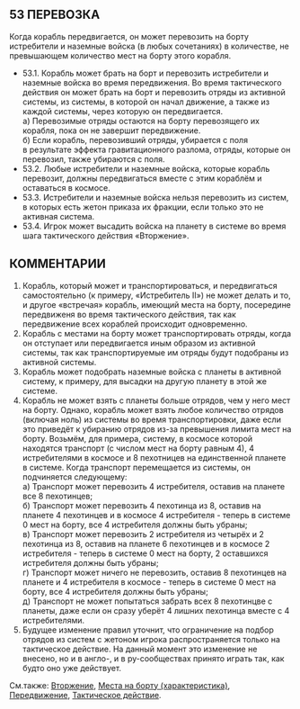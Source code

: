 53 ПЕРЕВОЗКА
---

Когда корабль передвигается, он может перевозить на борту истребители и наземные войска (в любых сочетаниях) в количестве, не превышающем количество мест на борту этого корабля. 
* 53.1. Корабль может брать на борт и перевозить истребители и наземные войска во время передвижения. Во время тактического действия он может брать на борт и перевозить отряды из активной системы, из системы, в которой он начал движение, а также из каждой системы, через которую он передвигается.  
  а) Перевозимые отряды остаются на борту перевозящего их корабля, пока он не завершит передвижение.  
  б) Если корабль, перевозивший отряды, убирается с поля в результате эффекта гравитационного разлома, отряды, которые он перевозил, также убираются с поля.
* 53.2. Любые истребители и наземные войска, которые корабль перевозит, должны передвигаться вместе с этим кораблём и оставаться в космосе.
* 53.3. Истребители и наземные войска нельзя перевозить из систем, в которых есть жетон приказа их фракции, если только это не активная система.
* 53.4. Игрок может высадить войска на планету в системе во время шага тактического действия «Вторжение».

КОММЕНТАРИИ
---
1) Корабль, который может и транспортироваться, и передвигаться самостоятельно (к примеру, «Истребитель II») не может делать и то, и другое «встречая» корабль, имеющий места на борту, посередине передвиженя во время тактического действия, так как передвижение всех кораблей происходит одновременно.
2) Корабль с местами на борту может транспортировать отряды, когда он отступает или передвигается иным образом из активной системы, так как транспортируемые им отряды будут подобраны из активной системы.
3) Корабль может подобрать наземные войска с планеты в активной систему, к примеру, для высадки на другую планету в этой же системе.
4) Корабль не может взять с планеты больше отрядов, чем у него мест на борту. Однако, корабль может взять любое количество отрядов (включая ноль) из системы во время транспортировки, даже если это приведёт к убиранию отрядов из-за превышения лимита мест на борту. Возьмём, для примера, систему, в космосе которой находятся транспорт (с числом мест на борту равным 4), 4 истребителями в космосе и 8 пехотницев на единственной планете в системе. Когда транспорт перемещается из системы, он подчиняется следующему:  
  а) Транспорт может перевозить 4 истребителя, оставив на планете все 8 пехотинцев;  
  б) Транспорт может перевозить 4 пехотинца из 8, оставив на планете 4 пехотинцев и в космосе 4 истребителя - теперь в системе 0 мест на борту, все 4 истребителя должны быть убраны;  
  в) Транспорт может перевозить 2 истребителя из четырёх и 2 пехотинца из 8, оставив на планете 6 пехотинцев и в космосе 2 истребителя - теперь в системе 0 мест на борту, 2 оставшихся истребителя должны быть убраны;  
  г) Транспорт может ничего не перевозить, оставив 8 пехотинцев на планете и 4 истребителя в космосе - теперь в системе 0 мест на борту, все 4 истребителя должны быть убраны;  
  д) Транспорт не может попытаться забрать всех 8 пехотинцве с планеты, даже если он сразу уберёт 4 лишних пехотинца вместе с 4 истребителями.  
5) Будущее изменение правил уточнит, что ограничение на подбор отрядов из систем с жетоном игрока распространяется только на тактическое действие. На данный момент это изменение не внесено, но и в англо-, и в ру-сообществах принято играть так, как будто оно уже действует.

См.также: [Вторжение](invasion.md), [Места на борту (характеристика)](capacity_attr.md), [Передвижение](movement.md), [Тактическое действие](tactical_action.md).
